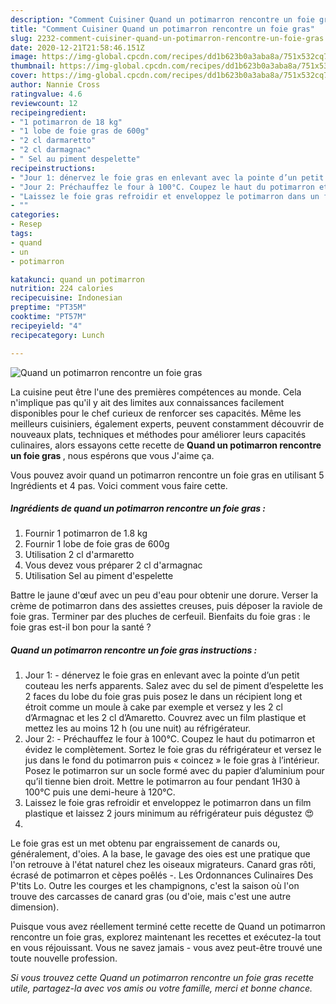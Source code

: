 ```yaml
---
description: "Comment Cuisiner Quand un potimarron rencontre un foie gras"
title: "Comment Cuisiner Quand un potimarron rencontre un foie gras"
slug: 2232-comment-cuisiner-quand-un-potimarron-rencontre-un-foie-gras
date: 2020-12-21T21:58:46.151Z
image: https://img-global.cpcdn.com/recipes/dd1b623b0a3aba8a/751x532cq70/quand-un-potimarron-rencontre-un-foie-gras-photo-principale-de-la-recette.jpg
thumbnail: https://img-global.cpcdn.com/recipes/dd1b623b0a3aba8a/751x532cq70/quand-un-potimarron-rencontre-un-foie-gras-photo-principale-de-la-recette.jpg
cover: https://img-global.cpcdn.com/recipes/dd1b623b0a3aba8a/751x532cq70/quand-un-potimarron-rencontre-un-foie-gras-photo-principale-de-la-recette.jpg
author: Nannie Cross
ratingvalue: 4.6
reviewcount: 12
recipeingredient:
- "1 potimarron de 18 kg"
- "1 lobe de foie gras de 600g"
- "2 cl darmaretto"
- "2 cl darmagnac"
- " Sel au piment despelette"
recipeinstructions:
- "Jour 1: dénervez le foie gras en enlevant avec la pointe d’un petit couteau les nerfs apparents. Salez avec du sel de piment d’espelette les 2 faces du lobe du foie gras puis posez le dans un récipient long et étroit comme un moule à cake par exemple et versez y les 2 cl d’Armagnac et les 2 cl d’Amaretto. Couvrez avec un film plastique et mettez les au moins 12 h (ou une nuit) au réfrigérateur."
- "Jour 2: Préchauffez le four à 100°C. Coupez le haut du potimarron et évidez le complètement. Sortez le foie gras du réfrigérateur et versez le jus dans le fond du potimarron puis « coincez » le foie gras à l’intérieur. Posez le potimarron sur un socle formé avec du papier d’aluminium pour qu’il tienne bien droit. Mettre le potimarron au four pendant 1H30 à 100°C puis une demi-heure à 120°C."
- "Laissez le foie gras refroidir et enveloppez le potimarron dans un film plastique et laissez 2 jours minimum au réfrigérateur puis dégustez 😍"
- ""
categories:
- Resep
tags:
- quand
- un
- potimarron

katakunci: quand un potimarron 
nutrition: 224 calories
recipecuisine: Indonesian
preptime: "PT35M"
cooktime: "PT57M"
recipeyield: "4"
recipecategory: Lunch

---
```



![Quand un potimarron rencontre un foie gras](https://img-global.cpcdn.com/recipes/dd1b623b0a3aba8a/751x532cq70/quand-un-potimarron-rencontre-un-foie-gras-photo-principale-de-la-recette.jpg)

La cuisine peut être l'une des premières compétences au monde. Cela n'implique pas qu'il y ait des limites aux connaissances facilement disponibles pour le chef curieux de renforcer ses capacités. Même les meilleurs cuisiniers, également experts, peuvent constamment découvrir de nouveaux plats, techniques et méthodes pour améliorer leurs capacités culinaires, alors essayons cette recette de <strong> Quand un potimarron rencontre un foie gras </strong>, nous espérons que vous J'aime ça.

<!--inarticleads1-->

Vous pouvez avoir quand un potimarron rencontre un foie gras en utilisant 5 Ingrédients et 4 pas. Voici comment vous faire cette.

##### Ingrédients de quand un potimarron rencontre un foie gras :

1. Fournir 1 potimarron de 1.8 kg
1. Fournir 1 lobe de foie gras de 600g
1. Utilisation 2 cl d&#39;armaretto
1. Vous devez vous préparer 2 cl d&#39;armagnac
1. Utilisation  Sel au piment d&#39;espelette


Battre le jaune d&#39;œuf avec un peu d&#39;eau pour obtenir une dorure. Verser la crème de potimarron dans des assiettes creuses, puis déposer la raviole de foie gras. Terminer par des pluches de cerfeuil. Bienfaits du foie gras : le foie gras est-il bon pour la santé ? 

<!--inarticleads2-->

##### Quand un potimarron rencontre un foie gras instructions :

1. Jour 1: - dénervez le foie gras en enlevant avec la pointe d’un petit couteau les nerfs apparents. Salez avec du sel de piment d’espelette les 2 faces du lobe du foie gras puis posez le dans un récipient long et étroit comme un moule à cake par exemple et versez y les 2 cl d’Armagnac et les 2 cl d’Amaretto. Couvrez avec un film plastique et mettez les au moins 12 h (ou une nuit) au réfrigérateur.
1. Jour 2: - Préchauffez le four à 100°C. Coupez le haut du potimarron et évidez le complètement. Sortez le foie gras du réfrigérateur et versez le jus dans le fond du potimarron puis « coincez » le foie gras à l’intérieur. Posez le potimarron sur un socle formé avec du papier d’aluminium pour qu’il tienne bien droit. Mettre le potimarron au four pendant 1H30 à 100°C puis une demi-heure à 120°C.
1. Laissez le foie gras refroidir et enveloppez le potimarron dans un film plastique et laissez 2 jours minimum au réfrigérateur puis dégustez 😍
1. 


Le foie gras est un met obtenu par engraissement de canards ou, généralement, d&#39;oies. A la base, le gavage des oies est une pratique que l&#39;on retrouve à l&#39;état naturel chez les oiseaux migrateurs. Canard gras rôti, écrasé de potimarron et cèpes poêlés -. Les Ordonnances Culinaires Des P&#39;tits Lo. Outre les courges et les champignons, c&#39;est la saison où l&#39;on trouve des carcasses de canard gras (ou d&#39;oie, mais c&#39;est une autre dimension). 

<!--inarticleads1-->

<p>
Puisque vous avez réellement terminé cette recette de Quand un potimarron rencontre un foie gras, explorez maintenant les recettes et exécutez-la tout en vous réjouissant. Vous ne savez jamais - vous avez peut-être trouvé une toute nouvelle profession.
</p>

<p>
<i>Si vous trouvez cette Quand un potimarron rencontre un foie gras recette utile, partagez-la avec vos amis ou votre famille, merci et bonne chance.</i>
</p>
